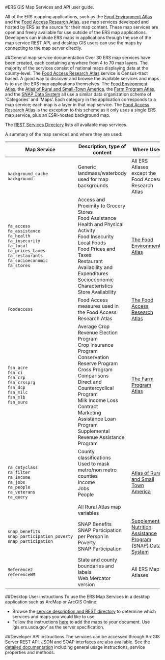#ERS GIS Map Services and API user guide.

All of the ERS mapping applications, such as the [Food Environment Atlas](http://ers.usda.gov/data-products/food-environment-atlas.aspx) and the [Food Access Research Atlas](http://ers.usda.gov/data-products/food-access-research-atlas.aspx), use map services developed and hosted by ERS as the source for their map content.  These map services are open and freely available for use outside of the ERS map applications.  Developers can include ERS maps in applications through the use of the map service REST API, and desktop GIS users can use the maps by connecting to the map server directly.

##General map service documentation
Over 30 ERS map services have been created, each containing anywhere from 4 to 70 map layers. The majority of the services consist of national maps displaying data at the county-level.  The [Food Access Research Atlas](http://ers.usda.gov/data-products/food-access-research-atlas.aspx) service is Census-tract based.  A good way to discover and browse the available services and maps is to use the ERS map applications themselves.  The [Food Environment Atlas](http://ers.usda.gov/data-products/food-environment-atlas.aspx), the [Atlas of Rural and Small-Town America](http://ers.usda.gov/data-products/atlas-of-rural-and-small-town-america.aspx), the [Farm Program Atlas](http://ers.usda.gov/data-products/farm-program-atlas.aspx), and the [SNAP Data System](http://ers.usda.gov/data-products/supplemental-nutrition-assistance-program-(snap)-data-system.aspx) all use a similar data organization scheme of ‘Categories’ and ‘Maps’.  Each category in the application corresponds to a map service; each map is a layer in that map service.  The [Food Access Research Atlas](http://ers.usda.gov/data-products/food-access-research-atlas.aspx) is the exception to this scheme as it only uses a single ERS map service, plus an ESRI-hosted background map.

The [REST Services Directory](http://gis.ers.usda.gov/arcgis/rest/services) lists all available map services.  

A summary of the map services and where they are used:

|Map Service | Description, type of content |	Where Used |
| ---------- | ---------------------------- | ---------- |
|`background_cache`<br>`background` | Generic landmass/waterbody used for map backgrounds | All ERS Atlases except the Food Access Research Atlas |
|`fa_access`<br>`fa_assistance`<br>`fa_health`<br>`fa_insecurity`<br>`fa_local`<br>`fa_prices_taxes`<br>`fa_restaurants` <br>`fa_socioeconomic`<br>`fa_stores` | Access and Proximity to Grocery Stores<br>Food Assistance<br>Health and Physical Activity<br>Food Insecurity<br>Local Foods<br>Food Prices and Taxes<br>Restaurant Availability and Expenditures<br>Socioeconomic Characteristics<br>Store Availability | [The Food Environment Atlas](http://ers.usda.gov/data-products/food-environment-atlas.aspx) |
|`Foodaccess` |	Food Access measures used in the Food Access Research Atlas | [The Food Access Research Atlas](http://ers.usda.gov/data-products/food-access-research-atlas.aspx) |
|`fsn_acre`<br>`fsn_ci`<br>`fsn_crp`<br>`fsn_crssprg`<br>`fsn_dcp`<br>`fsn_milc`<br>`fsn_mlb`<br>`fsn_sure` | Average Crop Revenue Election Program<br>Crop Insurance Program<br>Conservation Reserve Program<br>Cross Program Comparisons<br>Direct and Countercyclical Program<br>Milk Income Loss Contract<br>Marketing Assistance Loan Program<br>Supplemental Revenue Assistance Program | [The Farm Program Atlas](http://ers.usda.gov/data-products/farm-program-atlas.aspx) |
|`ra_cntyclass`<br>`ra_filter`<br>`ra_income`<br>`ra_jobs`<br>`ra_people`<br>`ra_veterans`<br>`ra_query` | County classifications<br>Used to mask metro/non metro counties<br>Income<br>Jobs<br>People<br><br>All Rural Atlas map variables | [Atlas of Rural and Small Town America](http://ers.usda.gov/data-products/atlas-of-rural-and-small-town-america.aspx) |
|`snap_benefits`<br>`snap_participation_poverty`<br>`snap_participation` | SNAP Benefits<br>SNAP Participation per Person in Poverty<br>SNAP Participation | [Supplemental Nutrition Assistance Program (SNAP) Data System](http://ers.usda.gov/data-products/supplemental-nutrition-assistance-program-(snap)-data-system.aspx) |
|`Reference2`<br>`referenceWM` | State and county boundaries and labels<br>Web Mercator version	| All ERS Map Atlases |

##Desktop User instructions
To use the ERS Map Services in a desktop application such as ArcMap or ArcGIS Online:
* Browse the [service description and REST directory](http://gis.ers.usda.gov/arcgis/rest) to determine which services and maps you would like to use
* Follow the instructions [here](http://resources.arcgis.com/en/help/main/10.1/index.html#/Adding_ArcGIS_for_Server_map_services/00sp00000019000000/) to add the maps to your document.  Use ‘gis.ers.usda.gov’ as the server specification.

##Developer API instructions
The services can be accessed through ArcGIS Server REST API.  JSON and SOAP interfaces are also available.  See the [detailed documentation](http://gis.ers.usda.gov/arcgis/sdk/rest/index.html?catalog.html) including general usage instructions, service properties and methods. 


